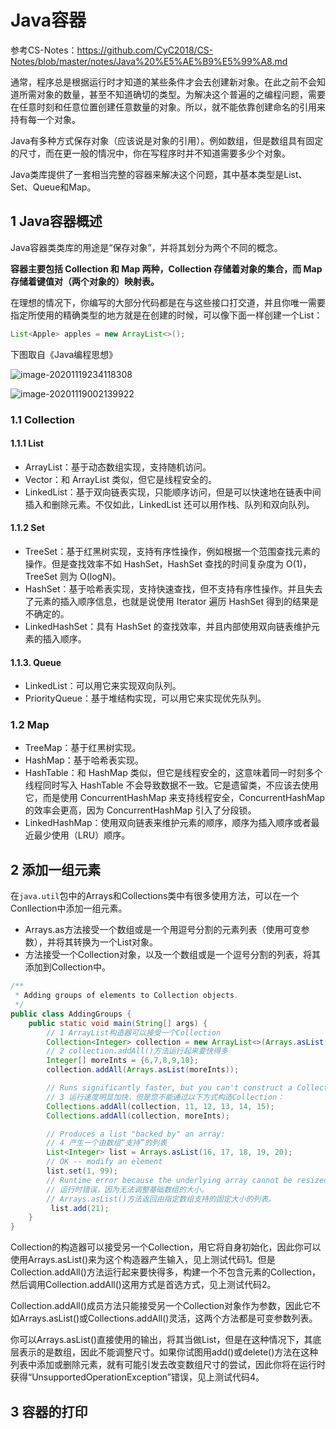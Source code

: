 # Java容器

参考CS-Notes：https://github.com/CyC2018/CS-Notes/blob/master/notes/Java%20%E5%AE%B9%E5%99%A8.md

通常，程序总是根据运行时才知道的某些条件才会去创建新对象。在此之前不会知道所需对象的数量，甚至不知道确切的类型。为解决这个普遍的之编程问题，需要在任意时刻和任意位置创建任意数量的对象。所以，就不能依靠创建命名的引用来持有每一个对象。

Java有多种方式保存对象（应该说是对象的引用）。例如数组，但是数组具有固定的尺寸，而在更一般的情况中，你在写程序时并不知道需要多少个对象。

Java类库提供了一套相当完整的容器来解决这个问题，其中基本类型是List、Set、Queue和Map。

## 1 Java容器概述

Java容器类类库的用途是“保存对象”，并将其划分为两个不同的概念。

**容器主要包括 Collection 和 Map 两种，Collection 存储着对象的集合，而 Map 存储着键值对（两个对象的）映射表。**

在理想的情况下，你编写的大部分代码都是在与这些接口打交道，并且你唯一需要指定所使用的精确类型的地方就是在创建的时候，可以像下面一样创建一个List：

```java
List<Apple> apples = new ArrayList<>();
```

下图取自《Java编程思想》

![image-20201119234118308](https://yeyangshu-picgo.oss-cn-shanghai.aliyuncs.com/img/image-20201119234118308.png)



![image-20201119002139922](https://yeyangshu-picgo.oss-cn-shanghai.aliyuncs.com/img/image-20201119002139922.png)

### 1.1 Collection 

#### 1.1.1 List

- ArrayList：基于动态数组实现，支持随机访问。
- Vector：和 ArrayList 类似，但它是线程安全的。
- LinkedList：基于双向链表实现，只能顺序访问，但是可以快速地在链表中间插入和删除元素。不仅如此，LinkedList 还可以用作栈、队列和双向队列。

#### 1.1.2 Set

- TreeSet：基于红黑树实现，支持有序性操作，例如根据一个范围查找元素的操作。但是查找效率不如 HashSet，HashSet 查找的时间复杂度为 O(1)，TreeSet 则为 O(logN)。
- HashSet：基于哈希表实现，支持快速查找，但不支持有序性操作。并且失去了元素的插入顺序信息，也就是说使用 Iterator 遍历 HashSet 得到的结果是不确定的。
- LinkedHashSet：具有 HashSet 的查找效率，并且内部使用双向链表维护元素的插入顺序。

#### 1.1.3. Queue

- LinkedList：可以用它来实现双向队列。
- PriorityQueue：基于堆结构实现，可以用它来实现优先队列。

### 1.2 Map

- TreeMap：基于红黑树实现。
- HashMap：基于哈希表实现。
- HashTable：和 HashMap 类似，但它是线程安全的，这意味着同一时刻多个线程同时写入 HashTable 不会导致数据不一致。它是遗留类，不应该去使用它，而是使用 ConcurrentHashMap 来支持线程安全，ConcurrentHashMap 的效率会更高，因为 ConcurrentHashMap 引入了分段锁。
- LinkedHashMap：使用双向链表来维护元素的顺序，顺序为插入顺序或者最近最少使用（LRU）顺序。

## 2 添加一组元素

在`java.util`包中的Arrays和Collections类中有很多使用方法，可以在一个Conllection中添加一组元素。

- Arrays.as方法接受一个数组或是一个用逗号分割的元素列表（使用可变参数），并将其转换为一个List对象。
- 方法接受一个Collection对象，以及一个数组或是一个逗号分割的列表，将其添加到Collection中。

```java
/**
 * Adding groups of elements to Collection objects.
 */
public class AddingGroups {
    public static void main(String[] args) {
        // 1 ArrayList构造器可以接受一个Collection
        Collection<Integer> collection = new ArrayList<>(Arrays.asList(1, 2, 3, 4, 5));
		// 2 collection.addAll()方法运行起来要快得多
        Integer[] moreInts = {6,7,8,9,10};
        collection.addAll(Arrays.asList(moreInts));

        // Runs significantly faster, but you can't construct a Collection this way:
        // 3 运行速度明显加快，但是您不能通过以下方式构造Collection：
        Collections.addAll(collection, 11, 12, 13, 14, 15);
        Collections.addAll(collection, moreInts);

        // Produces a list "backed by" an array:
        // 4 产生一个由数组“支持”的列表
        List<Integer> list = Arrays.asList(16, 17, 18, 19, 20);
        // OK -- modify an element
        list.set(1, 99);
        // Runtime error because the underlying array cannot be resized.
        // 运行时错误，因为无法调整基础数组的大小。
        // Arrays.asList()方法返回由指定数组支持的固定大小的列表。
         list.add(21);
    }
}
```

Collection的构造器可以接受另一个Collection，用它将自身初始化，因此你可以使用Arrays.asList()来为这个构造器产生输入，见上测试代码1。但是Collection.addAll()方法运行起来要快得多，构建一个不包含元素的Collection，然后调用Collection.addAll()这用方式是首选方式，见上测试代码2。

Collection.addAll()成员方法只能接受另一个Collection对象作为参数，因此它不如Arrays.asList()或Collections.addAll()灵活，这两个方法都是可变参数列表。

你可以Arrays.asList()直接使用的输出，将其当做List，但是在这种情况下，其底层表示的是数组，因此不能调整尺寸。如果你试图用add()或delete()方法在这种列表中添加或删除元素，就有可能引发去改变数组尺寸的尝试，因此你将在运行时获得“UnsupportedOperationException”错误，见上测试代码4。

## 3 容器的打印

